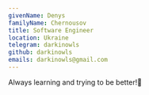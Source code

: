 ```yaml
---
givenName: Denys
familyName: Chernousov
title: Software Engineer
location: Ukraine
telegram: darkinowls
github: darkinowls
emails: darkinowls@gmail.com
---
```


Always learning and trying to be better!🕺
